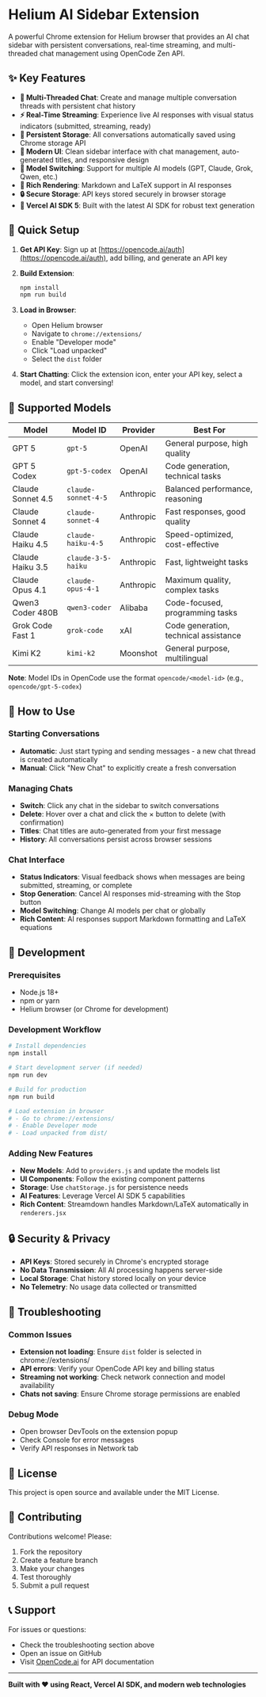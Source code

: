 # Helium AI Sidebar Extension

A powerful Chrome extension for Helium browser that provides an AI chat sidebar with persistent conversations, real-time streaming, and multi-threaded chat management using OpenCode Zen API.

## ✨ Key Features

- **📱 Multi-Threaded Chat**: Create and manage multiple conversation threads with persistent chat history
- **⚡ Real-Time Streaming**: Experience live AI responses with visual status indicators (submitted, streaming, ready)
- **💾 Persistent Storage**: All conversations automatically saved using Chrome storage API
- **🎨 Modern UI**: Clean sidebar interface with chat management, auto-generated titles, and responsive design
- **🔄 Model Switching**: Support for multiple AI models (GPT, Claude, Grok, Qwen, etc.)
- **📝 Rich Rendering**: Markdown and LaTeX support in AI responses
- **🔒 Secure Storage**: API keys stored securely in browser storage
- **🚀 Vercel AI SDK 5**: Built with the latest AI SDK for robust text generation

## 🚀 Quick Setup

1. **Get API Key**: Sign up at [https://opencode.ai/auth](https://opencode.ai/auth), add billing, and generate an API key

2. **Build Extension**:
   ```bash
   npm install
   npm run build
   ```

3. **Load in Browser**:
   - Open Helium browser
   - Navigate to `chrome://extensions/`
   - Enable "Developer mode"
   - Click "Load unpacked"
   - Select the `dist` folder

4. **Start Chatting**: Click the extension icon, enter your API key, select a model, and start conversing!

## 🤖 Supported Models

| Model | Model ID | Provider | Best For |
|-------|----------|----------|----------|
| GPT 5 | `gpt-5` | OpenAI | General purpose, high quality |
| GPT 5 Codex | `gpt-5-codex` | OpenAI | Code generation, technical tasks |
| Claude Sonnet 4.5 | `claude-sonnet-4-5` | Anthropic | Balanced performance, reasoning |
| Claude Sonnet 4 | `claude-sonnet-4` | Anthropic | Fast responses, good quality |
| Claude Haiku 4.5 | `claude-haiku-4-5` | Anthropic | Speed-optimized, cost-effective |
| Claude Haiku 3.5 | `claude-3-5-haiku` | Anthropic | Fast, lightweight tasks |
| Claude Opus 4.1 | `claude-opus-4-1` | Anthropic | Maximum quality, complex tasks |
| Qwen3 Coder 480B | `qwen3-coder` | Alibaba | Code-focused, programming tasks |
| Grok Code Fast 1 | `grok-code` | xAI | Code generation, technical assistance |
| Kimi K2 | `kimi-k2` | Moonshot | General purpose, multilingual |

**Note**: Model IDs in OpenCode use the format `opencode/<model-id>` (e.g., `opencode/gpt-5-codex`)

## 🎯 How to Use

### Starting Conversations
- **Automatic**: Just start typing and sending messages - a new chat thread is created automatically
- **Manual**: Click "New Chat" to explicitly create a fresh conversation

### Managing Chats
- **Switch**: Click any chat in the sidebar to switch conversations
- **Delete**: Hover over a chat and click the × button to delete (with confirmation)
- **Titles**: Chat titles are auto-generated from your first message
- **History**: All conversations persist across browser sessions

### Chat Interface
- **Status Indicators**: Visual feedback shows when messages are being submitted, streaming, or complete
- **Stop Generation**: Cancel AI responses mid-streaming with the Stop button
- **Model Switching**: Change AI models per chat or globally
- **Rich Content**: AI responses support Markdown formatting and LaTeX equations

## 🔧 Development

### Prerequisites
- Node.js 18+
- npm or yarn
- Helium browser (or Chrome for development)

### Development Workflow
```bash
# Install dependencies
npm install

# Start development server (if needed)
npm run dev

# Build for production
npm run build

# Load extension in browser
# - Go to chrome://extensions/
# - Enable Developer mode
# - Load unpacked from dist/
```

### Adding New Features
- **New Models**: Add to `providers.js` and update the models list
- **UI Components**: Follow the existing component patterns
- **Storage**: Use `chatStorage.js` for persistence needs
- **AI Features**: Leverage Vercel AI SDK 5 capabilities
- **Rich Content**: Streamdown handles Markdown/LaTeX automatically in `renderers.jsx`

## 🔒 Security & Privacy

- **API Keys**: Stored securely in Chrome's encrypted storage
- **No Data Transmission**: All AI processing happens server-side
- **Local Storage**: Chat history stored locally on your device
- **No Telemetry**: No usage data collected or transmitted

## 🐛 Troubleshooting

### Common Issues
- **Extension not loading**: Ensure `dist` folder is selected in chrome://extensions/
- **API errors**: Verify your OpenCode API key and billing status
- **Streaming not working**: Check network connection and model availability
- **Chats not saving**: Ensure Chrome storage permissions are enabled

### Debug Mode
- Open browser DevTools on the extension popup
- Check Console for error messages
- Verify API responses in Network tab

## 📄 License

This project is open source and available under the MIT License.

## 🤝 Contributing

Contributions welcome! Please:
1. Fork the repository
2. Create a feature branch
3. Make your changes
4. Test thoroughly
5. Submit a pull request

## 📞 Support

For issues or questions:
- Check the troubleshooting section above
- Open an issue on GitHub
- Visit [OpenCode.ai](https://opencode.ai) for API documentation

---

**Built with ❤️ using React, Vercel AI SDK, and modern web technologies**